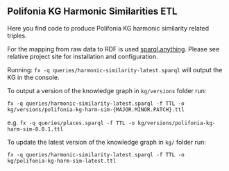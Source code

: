 ## Polifonia KG Harmonic Similarities ETL

Here you find code to produce Polifonia KG harmonic similarity related triples.

For the mapping from raw data to RDF is used [sparql.anything](https://github.com/SPARQL-Anything/sparql.anything).
Please see relative project site for installation and configuration.

Running: `fx -q queries/harmonic-similarity-latest.sparql` will output the KG in the console.


To output a version of the knowledge graph in `kg/versions` folder run:

```fx -q queries/harmonic-similarity-latest.sparql -f TTL -o kg/versions/polifonia-kg-harm-sim-{MAJOR.MINOR.PATCH}.ttl```

e.g. ```fx -q queries/places.sparql -f TTL -o kg/versions/polifonia-kg-harm-sim-0.0.1.ttl```



To update the latest version of the knowledge graph in `kg/` folder run:

```fx -q queries/harmonic-similarity-latest.sparql -f TTL -o kg/polifonia-kg-harm-sim-latest.ttl```
